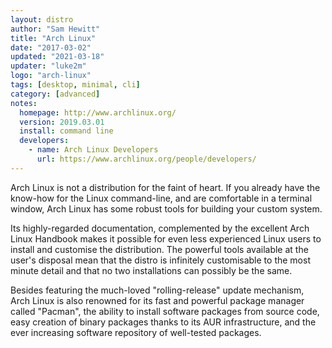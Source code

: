 ```yaml
---
layout: distro
author: "Sam Hewitt"
title: "Arch Linux"
date: "2017-03-02"
updated: "2021-03-18"
updater: "luke2m"
logo: "arch-linux"
tags: [desktop, minimal, cli]
category: [advanced]
notes:
  homepage: http://www.archlinux.org/
  version: 2019.03.01
  install: command line
  developers:
    - name: Arch Linux Developers
      url: https://www.archlinux.org/people/developers/
---
```


Arch Linux is not a distribution for the faint of heart. If you already have the know-how for the Linux command-line, and are comfortable in a terminal window, Arch Linux has some robust tools for building your custom system.

Its highly-regarded documentation, complemented by the excellent Arch Linux Handbook makes it possible for even less experienced Linux users to install and customise the distribution. The powerful tools available at the user's disposal mean that the distro is infinitely customisable to the most minute detail and that no two installations can possibly be the same.

Besides featuring the much-loved "rolling-release" update mechanism, Arch Linux is also renowned for its fast and powerful package manager called "Pacman", the ability to install software packages from source code, easy creation of binary packages thanks to its AUR infrastructure, and the ever increasing software repository of well-tested packages.
